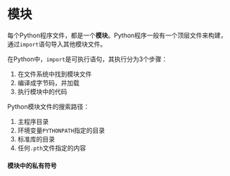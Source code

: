 # 模块

每个Python程序文件，都是一个**模块**。Python程序一般有一个顶层文件来构建，通过`import`语句导入其他模块文件。

在Python中，`import`是可执行语句，其执行分为3个步骤：
1. 在文件系统中找到模块文件
2. 编译成字节码，并加载
3. 执行模块中的代码

Python模块文件的搜索路径：
1. 主程序目录
2. 环境变量`PYTHONPATH`指定的目录
3. 标准库的目录
4. 任何`.pth`文件指定的内容

#### 模块中的私有符号

